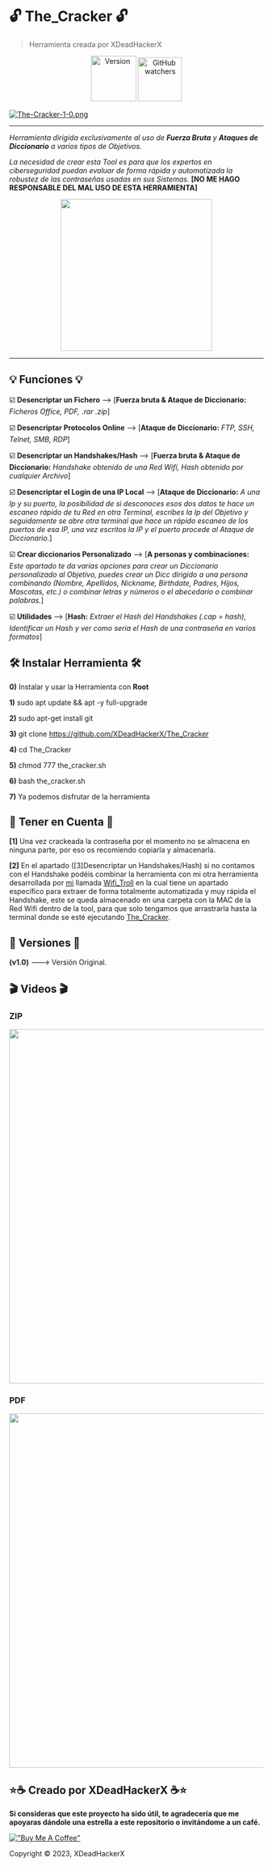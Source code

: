 # 🔓 The_Cracker 🔓

> Herramienta creada por XDeadHackerX

<p align="center"> <img width="90px" alt="Version" src="https://img.shields.io/badge/version-1.0-yellow.svg?style=flat"/> <img width="87px" alt="GitHub watchers" src="https://visitor-badge.glitch.me/badge?page_id=The_Cracker&left_color=gray&right_color=yellow"/></p>

[![The-Cracker-1-0.png](https://i.postimg.cc/SNhCbRXV/The-Cracker-1-0.png)](https://postimg.cc/LhxnzH3Z)

---

*Herramienta dirigida exclusivamente al uso de **Fuerza Bruta** y **Ataques de Diccionario** a varios tipos de Objetivos.* 

*La necesidad de crear esta Tool es para que los expertos en ciberseguridad puedan evaluar de forma rápida y automatizada la robustez de las contraseñas usadas en sus Sistemas.* **[NO ME HAGO RESPONSABLE DEL MAL USO DE ESTA HERRAMIENTA]**

<p align="center"><img src=https://i.postimg.cc/9XwTRSw4/password3.gif width="300px"/></p>

---

## 💡 Funciones 💡

:ballot_box_with_check: **Desencriptar un Fichero** --> [**Fuerza bruta & Ataque de Diccionario:** *Ficheros Office, PDF, .rar .zip*]

:ballot_box_with_check: **Desencriptar Protocolos Online** --> [**Ataque de Diccionario:** *FTP, SSH, Telnet, SMB, RDP*]

:ballot_box_with_check: **Desencriptar un Handshakes/Hash** --> [**Fuerza bruta & Ataque de Diccionario:** *Handshake obtenido de una Red Wifi, Hash obtenido por cualquier Archivo*]

:ballot_box_with_check: **Desencriptar el Login de una IP Local** --> [**Ataque de Diccionario:** *A una Ip y su puerto, la posibilidad de si desconoces esos dos datos te hace un escaneo rápido de tu Red en otra Terminal, escribes la Ip del Objetivo y seguidamente se abre otra terminal que hace un rápido escaneo de los puertos de esa IP, una vez escritos la IP y el puerto procede al Ataque de Diccionario.*]

:ballot_box_with_check: **Crear diccionarios Personalizado** --> [**A personas y combinaciones:** *Este apartado te da varias opciones para crear un Diccionario personalizado al Objetivo, puedes crear un Dicc dirigido a una persona combinando (Nombre, Apellidos, Nickname, Birthdate, Padres, Hijos, Mascotas, etc.) o combinar letras y números o el abecedario o combinar palabras.*]

:ballot_box_with_check: **Utilidades** --> [**Hash:** *Extraer el Hash del Handshakes (.cap = hash), Identificar un Hash y ver como sería el Hash de una contraseña en varios formatos*]

## 🛠 Instalar Herramienta 🛠

**0)** Instalar y usar la Herramienta con **Root**

**1)** sudo apt update && apt -y full-upgrade

**2)** sudo apt-get install git

**3)** git clone https://github.com/XDeadHackerX/The_Cracker

**4)** cd The_Cracker

**5)** chmod 777 the_cracker.sh

**6)** bash the_cracker.sh

**7)** Ya podemos disfrutar de la herramienta

## 🎲 Tener en Cuenta 🎲

**[1]** Una vez crackeada la contraseña por el momento no se almacena en ninguna parte, por eso os recomiendo copiarla y almacenarla.

**[2]** En el apartado ([3]Desencriptar un Handshakes/Hash) si no contamos con el Handshake podéis combinar la herramienta con mi otra herramienta desarrollada por [mi](https://github.com/XDeadHackerX) llamada [Wifi_Troll](https://github.com/XDeadHackerX/Wifi_Troll) en la cual tiene un apartado específico para extraer de forma totalmente automatizada y muy rápida el Handshake, este se queda almacenado en una carpeta con la MAC de la Red Wifi dentro de la tool, para que solo tengamos que arrastrarla hasta la terminal donde se esté ejecutando [The_Cracker](https://github.com/XDeadHackerX/The_Cracker).

## 🔎 Versiones 🔎

**(v1.0)** ---> Versión Original.

## 🎬 Videos 🎬


### ZIP
<p align="center"><a href="https://asciinema.org/a/577876" target="_blank"><img src="https://asciinema.org/a/577876.svg" width="700px" /></a><p>

### PDF
<p align="center"><a href="https://asciinema.org/a/577885" target="_blank"><img src="https://asciinema.org/a/577885.svg" width="700px" /></a><p>

## ⭐☕ Creado por XDeadHackerX ☕⭐

**Si consideras que este proyecto ha sido útil, te agradecería que me apoyaras dándole una estrella a este repositorio o invitándome a un café.**

[!["Buy Me A Coffee"](https://www.buymeacoffee.com/assets/img/custom_images/orange_img.png)](https://www.buymeacoffee.com/XDeadHackerX)

Copyright © 2023, XDeadHackerX
